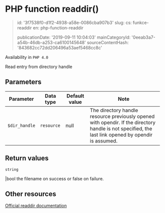 PHP function readdir()
======================

> id: '3f7538f0-d1f2-4938-a58e-0086cba907b3'
> slug:
> 	cs: funkce-readdir
> 	en: php-function-readdir
> 
> publicationDate: '2019-09-11 10:04:03'
> mainCategoryId: '0eeab3a7-a54b-46db-a253-ca6100145648'
> sourceContentHash: '843682cc72dd206496a53aef5468cc8c'

Availability in `PHP 4.0`

Read entry from directory handle


Parameters
--------------

| Parameter | Data type | Default value | Note |
|-----|-----|-----|-----|
| `$dir_handle` | `resource` | null | The directory handle resource previously opened with opendir. If the directory handle is not specified, the last link opened by opendir is assumed. |


Return values
----------------

`string`

|bool the filename on success or false on failure.

Other resources
------------

[Official readdir documentation](https://www.php.net/manual/en/function.readdir.php)
